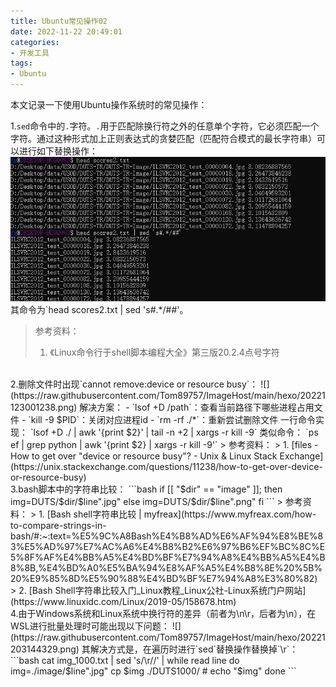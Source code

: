 ```yaml
---
title: Ubuntu常见操作02
date: 2022-11-22 20:49:01
categories:
- 开发工具
tags:
- Ubuntu
---
```

本文记录一下使用Ubuntu操作系统时的常见操作：
<!--more-->
1.`sed`命令中的`.`字符。`.`用于匹配除换行符之外的任意单个字符，它必须匹配一个字符。通过这种形式加上正则表达式的贪婪匹配（匹配符合模式的最长字符串）可以进行如下替换操作：
![](https://raw.githubusercontent.com/Tom89757/ImageHost/main/hexo/20221122221549.png)
其命令为`head scores2.txt | sed 's#.*/##'。
> 参考资料：
> 1. 《Linux命令行于shell脚本编程大全》第三版20.2.4点号字符

</br>
2.删除文件时出现`cannot remove:device or resource busy`：
![](https://raw.githubusercontent.com/Tom89757/ImageHost/main/hexo/20221123001238.png)
解决方案：
- `lsof +D /path`：查看当前路径下哪些进程占用文件
- `kill -9 $PID`：关闭对应进程id
- `rm -rf ./*`：重新尝试删除文件
一行命令实现：
`lsof +D ./ | awk '{print $2}' | tail -n +2 | xargs -r kill -9`
类似命令：
`ps ef | grep python | awk '{print $2} | xargs -r kill -9'`
> 参考资料：
> 1. [files - How to get over "device or resource busy"? - Unix & Linux Stack Exchange](https://unix.stackexchange.com/questions/11238/how-to-get-over-device-or-resource-busy)

</br>
3.bash脚本中的字符串比较：
```bash
if [[ "$dir" == "image" ]]; then
	img=DUTS/$dir/$line".jpg"
else
	img=DUTS/$dir/$line".png"
fi
```
> 参考资料：
> 1. [Bash shell字符串比较 | myfreax](https://www.myfreax.com/how-to-compare-strings-in-bash/#:~:text=%E5%9C%A8Bash%E4%B8%AD%E6%AF%94%E8%BE%83%E5%AD%97%E7%AC%A6%E4%B8%B2%E6%97%B6%EF%BC%8C%E5%8F%AF%E4%BB%A5%E4%BD%BF%E7%94%A8%E4%BB%A5%E4%B8%8B,%E4%BD%A0%E5%BA%94%E8%AF%A5%E4%B8%8E%20%5B%20%E9%85%8D%E5%90%88%E4%BD%BF%E7%94%A8%E3%80%82)
> 2. [Bash Shell字符串比较入门_Linux教程_Linux公社-Linux系统门户网站](https://www.linuxidc.com/Linux/2019-05/158678.htm)

</br>
4.由于Windows系统和Linux系统中换行符的差异（前者为\n\r，后者为\n），在WSL进行批量处理时可能出现以下问题：
![](https://raw.githubusercontent.com/Tom89757/ImageHost/main/hexo/20221203144329.png)
其解决方式是，在遍历时进行`sed`替换操作替换掉`\r`：
```bash
cat img_1000.txt | sed 's/\r//' | while read line
do
    img=./image/$line".jpg"
    cp $img ./DUTS1000/
    # echo "$img"
done
```

